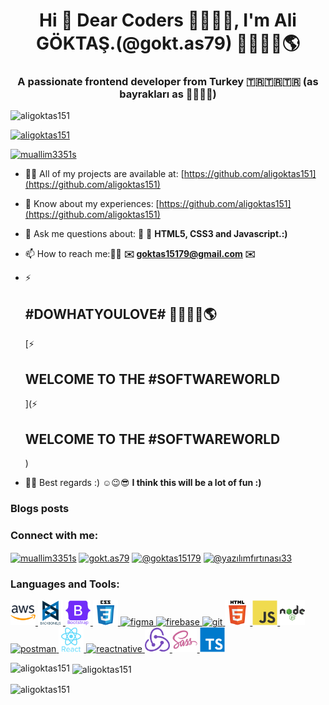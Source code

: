 <h1 align="center">Hi 👋 Dear Coders 👨‍💻👩‍💻, I'm Ali GÖKTAŞ.(@gokt.as79) 👨‍💻🤩🥳🌎</h1>
<h3 align="center">A passionate frontend developer from Turkey 🇹🇷🇹🇷🇹🇷 (as bayrakları as 👨‍💻🤩🥳)</h3>

<p align="left"> <img src="https://komarev.com/ghpvc/?username=aligoktas151&label=Profile%20views&color=0e75b6&style=flat" alt="aligoktas151" /> </p>

<p align="left"> <a href="https://github.com/ryo-ma/github-profile-trophy"><img src="https://github-profile-trophy.vercel.app/?username=aligoktas151" alt="aligoktas151" /></a> </p>

<p align="left"> <a href="https://twitter.com/muallim3351s" target="blank"><img src="https://img.shields.io/twitter/follow/muallim3351s?logo=twitter&style=for-the-badge" alt="muallim3351s" /></a> </p>

- 👨‍💻 All of my projects are available at: [https://github.com/aligoktas151](https://github.com/aligoktas151)

- 📄 Know about my experiences: [https://github.com/aligoktas151](https://github.com/aligoktas151)

- 💬 Ask me questions about: 🙋 💬 **HTML5, CSS3 and Javascript.:)**

- 📫 How to reach me:👨‍💻 **✉️ goktas15179@gmail.com ✉️**

- ⚡<h2> <b> #DOWHATYOULOVE# 👨‍💻🤩🥳🌎</b> </h2> [⚡<h2> <b> WELCOME TO THE #SOFTWAREWORLD </b> </h2>](⚡<h2> <b> WELCOME TO THE #SOFTWAREWORLD </b> </h2>)

- 👨‍💻 Best regards :) ☺️😉😎 **I think this will be a lot of fun :)**

### Blogs posts
<!-- BLOG-POST-LIST:START -->
<!-- BLOG-POST-LIST:END -->

<h3 align="left">Connect with me:</h3>
<p align="left">
<a href="https://twitter.com/muallim3351s" target="blank"><img align="center" src="https://raw.githubusercontent.com/rahuldkjain/github-profile-readme-generator/master/src/images/icons/Social/twitter.svg" alt="muallim3351s" height="30" width="40" /></a>
<a href="https://instagram.com/gokt.as79" target="blank"><img align="center" src="https://raw.githubusercontent.com/rahuldkjain/github-profile-readme-generator/master/src/images/icons/Social/instagram.svg" alt="gokt.as79" height="30" width="40" /></a>
<a href="https://medium.com/@goktas15179" target="blank"><img align="center" src="https://raw.githubusercontent.com/rahuldkjain/github-profile-readme-generator/master/src/images/icons/Social/medium.svg" alt="@goktas15179" height="30" width="40" /></a>
<a href="https://www.youtube.com/c/@yazılımfırtınası33" target="blank"><img align="center" src="https://raw.githubusercontent.com/rahuldkjain/github-profile-readme-generator/master/src/images/icons/Social/youtube.svg" alt="@yazılımfırtınası33" height="30" width="40" /></a>
</p>

<h3 align="left">Languages and Tools:</h3>
<p align="left"> <a href="https://aws.amazon.com" target="_blank" rel="noreferrer"> <img src="https://raw.githubusercontent.com/devicons/devicon/master/icons/amazonwebservices/amazonwebservices-original-wordmark.svg" alt="aws" width="40" height="40"/> </a> <a href="https://backbonejs.org" target="_blank" rel="noreferrer"> <img src="https://raw.githubusercontent.com/devicons/devicon/master/icons/backbonejs/backbonejs-original-wordmark.svg" alt="backbonejs" width="40" height="40"/> </a> <a href="https://getbootstrap.com" target="_blank" rel="noreferrer"> <img src="https://raw.githubusercontent.com/devicons/devicon/master/icons/bootstrap/bootstrap-plain-wordmark.svg" alt="bootstrap" width="40" height="40"/> </a> <a href="https://www.w3schools.com/css/" target="_blank" rel="noreferrer"> <img src="https://raw.githubusercontent.com/devicons/devicon/master/icons/css3/css3-original-wordmark.svg" alt="css3" width="40" height="40"/> </a> <a href="https://www.figma.com/" target="_blank" rel="noreferrer"> <img src="https://www.vectorlogo.zone/logos/figma/figma-icon.svg" alt="figma" width="40" height="40"/> </a> <a href="https://firebase.google.com/" target="_blank" rel="noreferrer"> <img src="https://www.vectorlogo.zone/logos/firebase/firebase-icon.svg" alt="firebase" width="40" height="40"/> </a> <a href="https://git-scm.com/" target="_blank" rel="noreferrer"> <img src="https://www.vectorlogo.zone/logos/git-scm/git-scm-icon.svg" alt="git" width="40" height="40"/> </a> <a href="https://www.w3.org/html/" target="_blank" rel="noreferrer"> <img src="https://raw.githubusercontent.com/devicons/devicon/master/icons/html5/html5-original-wordmark.svg" alt="html5" width="40" height="40"/> </a> <a href="https://developer.mozilla.org/en-US/docs/Web/JavaScript" target="_blank" rel="noreferrer"> <img src="https://raw.githubusercontent.com/devicons/devicon/master/icons/javascript/javascript-original.svg" alt="javascript" width="40" height="40"/> </a> <a href="https://nodejs.org" target="_blank" rel="noreferrer"> <img src="https://raw.githubusercontent.com/devicons/devicon/master/icons/nodejs/nodejs-original-wordmark.svg" alt="nodejs" width="40" height="40"/> </a> <a href="https://postman.com" target="_blank" rel="noreferrer"> <img src="https://www.vectorlogo.zone/logos/getpostman/getpostman-icon.svg" alt="postman" width="40" height="40"/> </a> <a href="https://reactjs.org/" target="_blank" rel="noreferrer"> <img src="https://raw.githubusercontent.com/devicons/devicon/master/icons/react/react-original-wordmark.svg" alt="react" width="40" height="40"/> </a> <a href="https://reactnative.dev/" target="_blank" rel="noreferrer"> <img src="https://reactnative.dev/img/header_logo.svg" alt="reactnative" width="40" height="40"/> </a> <a href="https://redux.js.org" target="_blank" rel="noreferrer"> <img src="https://raw.githubusercontent.com/devicons/devicon/master/icons/redux/redux-original.svg" alt="redux" width="40" height="40"/> </a> <a href="https://sass-lang.com" target="_blank" rel="noreferrer"> <img src="https://raw.githubusercontent.com/devicons/devicon/master/icons/sass/sass-original.svg" alt="sass" width="40" height="40"/> </a> <a href="https://www.typescriptlang.org/" target="_blank" rel="noreferrer"> <img src="https://raw.githubusercontent.com/devicons/devicon/master/icons/typescript/typescript-original.svg" alt="typescript" width="40" height="40"/> </a> </p>

<p><img align="left" src="https://github-readme-stats.vercel.app/api/top-langs?username=aligoktas151&show_icons=true&locale=en&layout=compact" alt="aligoktas151" /></p>

<p>&nbsp;<img align="center" src="https://github-readme-stats.vercel.app/api?username=aligoktas151&show_icons=true&locale=en" alt="aligoktas151" /></p>

<p><img align="center" src="https://github-readme-streak-stats.herokuapp.com/?user=aligoktas151&" alt="aligoktas151" /></p>
